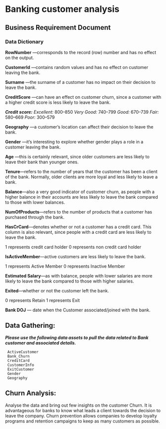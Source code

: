 # Banking customer analysis

## Business Requirement Document

### Data Dictionary 

**RowNumber** —corresponds to the record (row) number and has no effect on the output.

**CustomerId** —contains random values and has no effect on customer leaving the bank.

**Surname** —the surname of a customer has no impact on their decision to leave the bank.

**CreditScore** —can have an effect on customer churn, since a customer with a higher credit score is less likely to leave the bank.

**_Credit score:_**
	_Excellent:_ 800–850
	_Very Good:_ 740–799
	_Good:_ 670–739
	_Fair:_ 580–669
	_Poor:_ 300–579

**Geography** —a customer’s location can affect their decision to leave the bank.

**Gender** —it’s interesting to explore whether gender plays a role in a customer leaving the bank.

**Age** —this is certainly relevant, since older customers are less likely to leave their bank than younger ones.

**Tenure**—refers to the number of years that the customer has been a client of the bank. Normally, older clients are more loyal and less likely to leave a bank.

**Balance**—also a very good indicator of customer churn, as people with a higher balance in their accounts are less likely to leave the bank compared to those with lower balances.

**NumOfProducts**—refers to the number of products that a customer has purchased through the bank. 

**HasCrCard**—denotes whether or not a customer has a credit card. This column is also relevant, since people with a credit card are less likely to leave the bank.

1 represents credit card holder
0 represents non credit card holder

**IsActiveMember**—active customers are less likely to leave the bank.

1 represents Active Member
0 represents Inactive Member

**Estimated Salary**—as with balance, people with lower salaries are more likely to leave the bank compared to those with higher salaries.

**Exited**—whether or not the customer left the bank.

0 represents Retain 
1 represents Exit

**Bank DOJ** — date when the Customer associated/joined  with the bank.

## Data Gathering:

**_Please use the following data assets to pull the data related to Bank customer and associated details._**
   
     ActiveCustomer 
     Bank_Churn
     CreditCard
     CustomerInfo
     ExitCustomer
     Gender
     Geography

## Churn Analysis:
Analyse the data and bring out few insights on the customer Churn.
It is advantageous for banks to know what leads a client towards the decision to leave the company.
Churn prevention allows companies to develop loyalty programs and retention campaigns to keep as many customers as possible.
